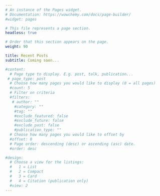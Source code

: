 ```yaml
---
# An instance of the Pages widget.
# Documentation: https://wowchemy.com/docs/page-builder/
#widget: pages

# This file represents a page section.
headless: true

# Order that this section appears on the page.
weight: 90

title: Recent Posts
subtitle: Coming soon...

#content:
  # Page type to display. E.g. post, talk, publication...
 # page_type: post
  # Choose how many pages you would like to display (0 = all pages)
  #count: 5
  # Filter on criteria
  #filters:
   # author: ""
    #category: ""
    #tag: ""
    #exclude_featured: false
    #exclude_future: false
    #exclude_past: false
    #publication_type: ""
  # Choose how many pages you would like to offset by
  #offset: 0
  # Page order: descending (desc) or ascending (asc) date.
  #order: desc

#design:
  # Choose a view for the listings:
  #   1 = List
  #   2 = Compact
  #   3 = Card
  #   4 = Citation (publication only)
  #view: 2
---
```

